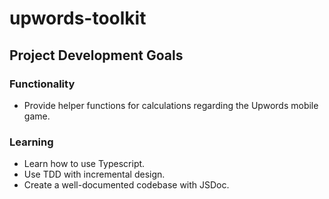# upwords-toolkit

## Project Development Goals

### Functionality

- Provide helper functions for calculations regarding the Upwords mobile game.

### Learning

- Learn how to use Typescript.
- Use TDD with incremental design.
- Create a well-documented codebase with JSDoc.
